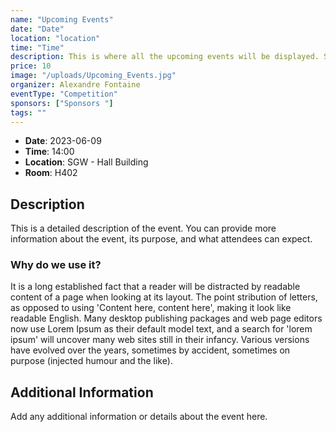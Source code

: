 ```yaml
---
name: "Upcoming Events" 
date: "Date"
location: "location"
time: "Time"
description: This is where all the upcoming events will be displayed. Stay up to date with this cool little view.
price: 10
image: "/uploads/Upcoming_Events.jpg"
organizer: Alexandre Fontaine
eventType: "Competition"
sponsors: ["Sponsors "]
tags: ""
---
```


- **Date**: 2023-06-09
- **Time**: 14:00
- **Location**: SGW - Hall Building 
- **Room**: H402

## Description

This is a detailed description of the event. You can provide more information about the event, its purpose, and what attendees can expect.

### Why do we use it?
It is a long established fact that a reader will be distracted by
 readable content of a page when looking at its layout. The point
stribution of letters, as opposed to using 'Content here, content here', making it look like readable English. Many desktop publishing packages and web page editors now use Lorem Ipsum as their default model text, and a search for 'lorem ipsum' will uncover many web sites still in their infancy. Various versions have evolved over the years, sometimes by accident, sometimes on purpose (injected humour and the like).

## Additional Information

Add any additional information or details about the event here.